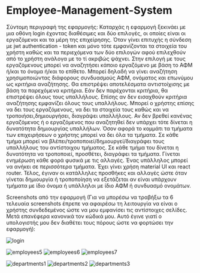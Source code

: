 # Employee-Management-System
Σύντομη περιγραφή της εφαρμογής:
Καταρχάς η εφαρμογή ξεκινάει με μια οθόνη login έχοντας διαθέσιμες και δύο επιλογές, οι οποίες είναι οι εργαζόμενοι και τα μέρη της επιχείρησης. Όταν γίνει επιτυχής η σύνδεση με jwt authentication - token και μόνο τότε εμφανίζονται τα στοιχεία του χρήστη καθώς και τα περιεχόμενα των δύο επιλογών αφού επιλεχθούν από το χρήστη ανάλογα με το τί ακριβώς ψάχνει. Στην επιλογή με τους εργαζόμενους μπορεί να αναζητήσει κάποιο εργαζόμενο με βάση το ΑΦΜ ή/και το όνομα ή/και το επίθετο. Μπορεί δηλαδή να γίνει αναζήτηση χρησιμοποιώντας διάφορους συνδυασμούς ΑΦΜ, ονόματος και επωνύμου ως κριτήρια αναζήτησης. Θα επιστρέψει αποτελέσματα αντιστοίχισης με βάση τα παρεχόμενα κριτήρια. Εάν δεν παρέχονται κριτήρια, θα επιστρέψει όλους τους υπαλλήλους. Επίσης αν δεν εισαχθούν κριτήρια αναζήτησης εμφανίζει όλους τους υπαλλήλους. Μπορεί ο χρήστης επίσης να δει τους εργαζόμενους, να δει τα στοιχεία τους καθώς και να τροποιήσει,δημιουργήσει, διαγράψει υπαλλήλους. Αν δεν βρεθεί κανένας εργαζόμενος ή ο εργαζόμενος που αναζητηθεί δεν υπάρχει τότε δίνεται η δυνατότητα δημιουργίας υπαλλήλων. Όσον αφορά το κομμάτι τα τμήματα των επιχειρήσεων ο χρήστης μπορεί να δει όλα τα τμήματα. Σε κάθε τμήμα μπορεί να βλέπει/τροποποιεί/δημιουργεί/διαγράφει τους υπαλλήλους του αντίστοιχου τμήματος. Σε κάθε τμήμα του δίνεται η δυνατότητα να τροποποιεί, προσθέτει, διαγράφει τα τμήματα. Γίνεται ενημέρωση κάθε φορά φυσικά με τις αλλαγές. Ένας υπάλληλος μπορεί να ανήκει σε περισσότερα τμήματα. Έχει γίνει χρήση material UI και react router. Τέλος, έγιναν οι κατάλληλες προσθήκες και αλλαγές ώστε όταν γίνεται δημιουργία ή τροποποίηση να εξετάζεται αν είναι υπάρχουν τμήματα με ίδιο όνομα ή υπάλληλοι με ίδιο ΑΦΜ ή συνδυασμό ονομάτων.

Screenshots από την εφαρμογή (Για να μπορέσω να τραβήξω τα 6 τελευαία screenshots έπρεπε να αφαιρέσω τη λειτουργία να είναι ο χρήστης συνδεδεμένος ώστε να μου εμφανίσει τις αντίστοιχες σελίδες. Μετά επανέφερα κανονικά τον κώδικά μου. Αυτό έγινε γιατί ο υπολογιστής μου δεν διαθέτει τους πόρους ώστε να φορτώσει την εφαρμογή): 

![login](https://github.com/GeorgeBisas/react_frontend/assets/90085045/c7e887fd-0c58-402f-bbfb-09aa74e88eee)

![employees5](https://github.com/GeorgeBisas/react_frontend/assets/90085045/8b8e9b98-b27a-404a-a27e-498a8c7fa970)
![employees6](https://github.com/GeorgeBisas/react_frontend/assets/90085045/ec4a59cd-bdd5-48a7-ae4d-005c77a17768)
![employees7](https://github.com/GeorgeBisas/react_frontend/assets/90085045/dd0458e1-a798-4ba8-82df-c84ac579b50f)

![departments1](https://github.com/GeorgeBisas/react_frontend/assets/90085045/def322ac-8d75-4fcc-b1c2-1ca1377fcd13)
![departments2](https://github.com/GeorgeBisas/react_frontend/assets/90085045/30e50d56-c7c8-45bf-9165-eec32fcc242e)
![departments3](https://github.com/GeorgeBisas/react_frontend/assets/90085045/5750d1cb-ef7a-4586-b9c9-7de6f9349b9e)



